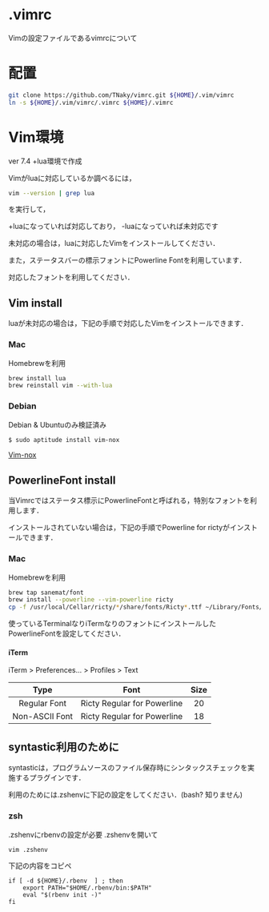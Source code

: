 .vimrc
======
Vimの設定ファイルであるvimrcについて

# 配置

```zsh
git clone https://github.com/TNaky/vimrc.git ${HOME}/.vim/vimrc
ln -s ${HOME}/.vim/vimrc/.vimrc ${HOME}/.vimrc
```

# Vim環境

ver 7.4 +lua環境で作成

Vimがluaに対応しているか調べるには，

```zsh
vim --version | grep lua
```
を実行して，

+luaになっていれば対応しており，
-luaになっていれば未対応です

未対応の場合は，luaに対応したVimをインストールしてください．

また，ステータスバーの標示フォントにPowerline Fontを利用しています．

対応したフォントを利用してください．

## Vim install
luaが未対応の場合は，下記の手順で対応したVimをインストールできます．

### Mac
Homebrewを利用

```zsh
brew install lua
brew reinstall vim --with-lua
```

### Debian
Debian & Ubuntuのみ検証済み

```zsh
$ sudo aptitude install vim-nox
```

[Vim-nox](https://packages.debian.org/ja/jessie/vim-nox)

## PowerlineFont install
当Vimrcではステータス標示にPowerlineFontと呼ばれる，特別なフォントを利用します．

インストールされていない場合は，下記の手順でPowerline for rictyがインストールできます．

### Mac
Homebrewを利用

```zsh
brew tap sanemat/font
brew install --powerline --vim-powerline ricty
cp -f /usr/local/Cellar/ricty/*/share/fonts/Ricty*.ttf ~/Library/Fonts/
```

使っているTerminalなりiTermなりのフォントにインストールしたPowerlineFontを設定してください．
#### iTerm
iTerm > Preferences... > Profiles > Text

|Type|Font|Size|
|:---:|:---:|:---:|
|Regular Font|Ricty Regular for Powerline|20|
|Non-ASCII Font|Ricty Regular for Powerline|18|

## syntastic利用のために
syntasticは，プログラムソースのファイル保存時にシンタックスチェックを実施するプラグインです．

利用のためには.zshenvに下記の設定をしてください．(bash? 知りません)
### zsh
.zshenvにrbenvの設定が必要
.zshenvを開いて

```zsh
vim .zshenv
```
下記の内容をコピペ

```vim
if [ -d ${HOME}/.rbenv  ] ; then
    export PATH="$HOME/.rbenv/bin:$PATH"
    eval "$(rbenv init -)"
fi
```
